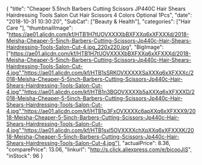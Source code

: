 {
	"title": "Cheaper 5.5Inch Barbers Cutting Scissors JP440C Hair Shears Hairdressing Tools Salon Cut Hair Scissors 4 Colors Optional 1Pcs",
	"date": "2018-10-31 10:30:20",
	"SubCat": ["Beauty & Health"],
	"categories": ["Hair Care "],
	"thumbnailImage": "https://ae01.alicdn.com/kf/HTB1H7tUOVXXXXbBXFXXq6xXFXXXd/2018-Meisha-Cheaper-5-5inch-Barbers-Cutting-Scissors-Jp440c-Hair-Shears-Hairdressing-Tools-Salon-Cut-4.jpg_220x220.jpg",
	"BigImage": ["https://ae01.alicdn.com/kf/HTB1H7tUOVXXXXbBXFXXq6xXFXXXd/2018-Meisha-Cheaper-5-5inch-Barbers-Cutting-Scissors-Jp440c-Hair-Shears-Hairdressing-Tools-Salon-Cut-4.jpg","https://ae01.alicdn.com/kf/HTB1sSRKOVXXXXXSaXXXq6xXFXXXc/2018-Meisha-Cheaper-5-5inch-Barbers-Cutting-Scissors-Jp440c-Hair-Shears-Hairdressing-Tools-Salon-Cut-4.jpg","https://ae01.alicdn.com/kf/HTB1n3BGOVXXXXb5aXXXq6xXFXXXD/2018-Meisha-Cheaper-5-5inch-Barbers-Cutting-Scissors-Jp440c-Hair-Shears-Hairdressing-Tools-Salon-Cut-4.jpg","https://ae01.alicdn.com/kf/HTB1p3FxOVXXXXc6apXXq6xXFXXX9/2018-Meisha-Cheaper-5-5inch-Barbers-Cutting-Scissors-Jp440c-Hair-Shears-Hairdressing-Tools-Salon-Cut-4.jpg","https://ae01.alicdn.com/kf/HTB1sxl5OVXXXXchXpXXq6xXFXXXK/2018-Meisha-Cheaper-5-5inch-Barbers-Cutting-Scissors-Jp440c-Hair-Shears-Hairdressing-Tools-Salon-Cut-4.jpg"],
	"actualPrice": 8.36,
	"comparePrice": 13.06,
	"linkurl": "http://s.click.aliexpress.com/e/bicooJjS",
	"inStock": 96
}
